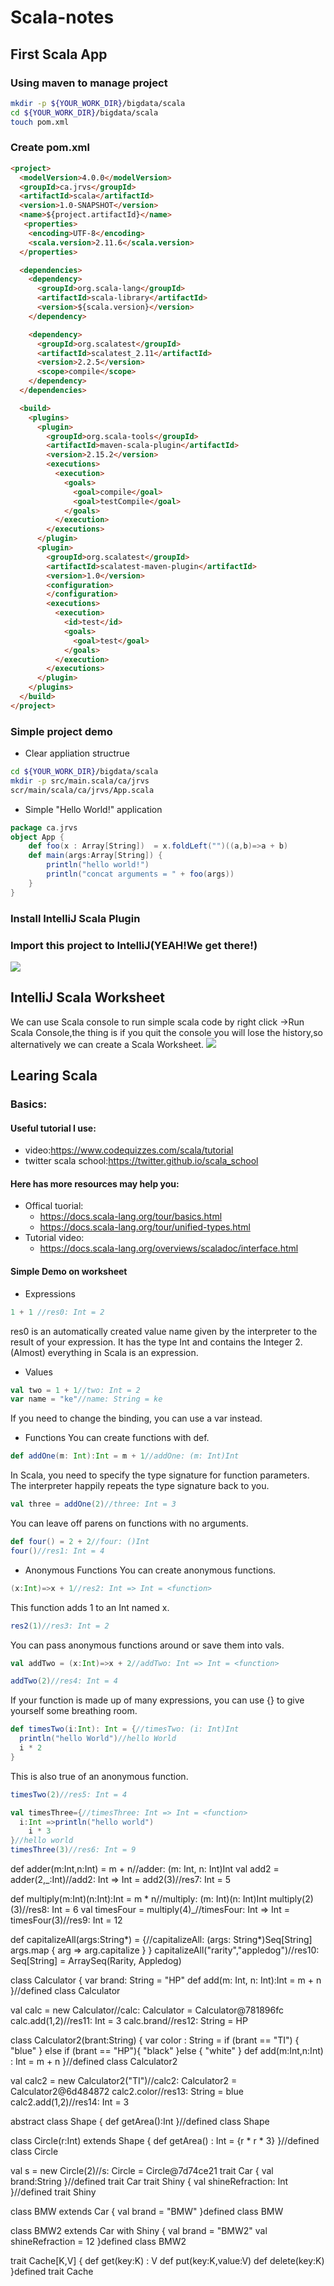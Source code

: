 # Scala-notes
## First Scala App
### Using maven to manage project
```bash
mkdir -p ${YOUR_WORK_DIR}/bigdata/scala
cd ${YOUR_WORK_DIR}/bigdata/scala
touch pom.xml
```
### Create pom.xml
```html
<project>
  <modelVersion>4.0.0</modelVersion>
  <groupId>ca.jrvs</groupId>
  <artifactId>scala</artifactId>
  <version>1.0-SNAPSHOT</version>
  <name>${project.artifactId}</name>
   <properties>
    <encoding>UTF-8</encoding>
    <scala.version>2.11.6</scala.version>
  </properties>

  <dependencies>
    <dependency>
      <groupId>org.scala-lang</groupId>
      <artifactId>scala-library</artifactId>
      <version>${scala.version}</version>
    </dependency>

    <dependency>
      <groupId>org.scalatest</groupId>
      <artifactId>scalatest_2.11</artifactId>
      <version>2.2.5</version>
      <scope>compile</scope>
    </dependency>
  </dependencies>

  <build>
    <plugins>
      <plugin>
        <groupId>org.scala-tools</groupId>
        <artifactId>maven-scala-plugin</artifactId>
        <version>2.15.2</version>
        <executions>
          <execution>
            <goals>
              <goal>compile</goal>
              <goal>testCompile</goal>
            </goals>
          </execution>
        </executions>
      </plugin>
      <plugin>
        <groupId>org.scalatest</groupId>
        <artifactId>scalatest-maven-plugin</artifactId>
        <version>1.0</version>
        <configuration>
        </configuration>
        <executions>
          <execution>
            <id>test</id>
            <goals>
              <goal>test</goal>
            </goals>
          </execution>
        </executions>
      </plugin>
    </plugins>
  </build>
</project>
```
### Simple project demo
- Clear appliation structrue
```sh
cd ${YOUR_WORK_DIR}/bigdata/scala
mkdir -p src/main.scala/ca/jrvs
scr/main/scala/ca/jrvs/App.scala
```
- Simple "Hello World!" application
```scala
package ca.jrvs
object App {
	def foo(x : Array[String])  = x.foldLeft("")((a,b)=>a + b)
	def main(args:Array[String]) {
		println("hello world!")
		println("concat arguments = " + foo(args))
	}
}
```
### Install IntelliJ Scala Plugin
### Import this project to IntelliJ(YEAH!We get there!)
![](https://github.com/keshang-xxpk/Scala-notes/blob/master/Assest/Screen%20Shot%202019-09-19%20at%201.21.50%20PM.png)
## IntelliJ Scala Worksheet
We can use Scala console to run simple scala code by right click ->Run Scala Console,the thing is if you quit the console you will lose the history,so alternatively we can create a Scala Worksheet.
![](https://github.com/keshang-xxpk/Scala-notes/blob/master/Assest/Screen%20Shot%202019-09-19%20at%201.31.34%20PM.png)
## Learing Scala
### Basics:
#### Useful tutorial I use:
- video:https://www.codequizzes.com/scala/tutorial
- twitter scala school:https://twitter.github.io/scala_school
#### Here has more resources may help you:
- Offical tuorial:
	- https://docs.scala-lang.org/tour/basics.html
	- https://docs.scala-lang.org/tour/unified-types.html
- Tutorial video:
	- https://docs.scala-lang.org/overviews/scaladoc/interface.html
#### Simple Demo on worksheet
- Expressions
```scala
1 + 1 //res0: Int = 2
```
res0 is an automatically created value name given by the interpreter to the result of your expression. It has the type Int and contains the Integer 2.(Almost) everything in Scala is an expression.
- Values
```scala
val two = 1 + 1//two: Int = 2
var name = "ke"//name: String = ke
```
If you need to change the binding, you can use a var instead.
- Functions
You can create functions with def.
```scala
def addOne(m: Int):Int = m + 1//addOne: (m: Int)Int
```
In Scala, you need to specify the type signature for function parameters. The interpreter happily repeats the type signature back to you.

```scala
val three = addOne(2)//three: Int = 3
```
You can leave off parens on functions with no arguments.
```scala
def four() = 2 + 2//four: ()Int
four()//res1: Int = 4
```
- Anonymous Functions
You can create anonymous functions.
```scala
(x:Int)=>x + 1//res2: Int => Int = <function>
```
This function adds 1 to an Int named x.
```scala
res2(1)//res3: Int = 2
```
You can pass anonymous functions around or save them into vals.
```scala
val addTwo = (x:Int)=>x + 2//addTwo: Int => Int = <function>

addTwo(2)//res4: Int = 4
```
If your function is made up of many expressions, you can use {} to give yourself some breathing room.
```scala
def timesTwo(i:Int): Int = {//timesTwo: (i: Int)Int
  println("hello World")//hello World
  i * 2
}
```
This is also true of an anonymous function.
```scala
timesTwo(2)//res5: Int = 4

val timesThree={//timesThree: Int => Int = <function>
  i:Int =>println("hello world")
    i * 3
}//hello world
timesThree(3)//res6: Int = 9
```

def adder(m:Int,n:Int) = m + n//adder: (m: Int, n: Int)Int
val add2 = adder(2,_:Int)//add2: Int => Int = <function>
add2(3)//res7: Int = 5

def multiply(m:Int)(n:Int):Int = m * n//multiply: (m: Int)(n: Int)Int
multiply(2)(3)//res8: Int = 6
val timesFour = multiply(4)_//timesFour: Int => Int = <function>
timesFour(3)//res9: Int = 12

def capitalizeAll(args:String*) = {//capitalizeAll: (args: String*)Seq[String]
  args.map {
    arg => arg.capitalize
  }
}
capitalizeAll("rarity","appledog")//res10: Seq[String] = ArraySeq(Rarity, Appledog)

class Calculator {
  var brand: String = "HP"
  def add(m: Int, n: Int):Int = m + n
}//defined class Calculator

val calc = new Calculator//calc: Calculator = Calculator@781896fc
calc.add(1,2)//res11: Int = 3
calc.brand//res12: String = HP

class Calculator2(brant:String) {
  var color : String = if (brant == "TI") {
  "blue"
  } else if (brant == "HP"){
    "black"
  }else {
    "white"
  } 
  def add(m:Int,n:Int) : Int = m + n
}//defined class Calculator2

val calc2 = new Calculator2("TI")//calc2: Calculator2 = Calculator2@6d484872
calc2.color//res13: String = blue
calc2.add(1,2)//res14: Int = 3

abstract class Shape {
  def getArea():Int
}//defined class Shape

class Circle(r:Int) extends Shape {
  def getArea() : Int = {r * r * 3}
}//defined class Circle

val s = new Circle(2)//s: Circle = Circle@7d74ce21
trait Car {
  val brand:String
}//defined trait Car
trait Shiny {
  val shineRefraction: Int
}//defined trait Shiny

class BMW extends Car {
  val brand = "BMW"
}defined class BMW

class BMW2 extends Car with Shiny {
  val brand = "BMW2"
  val shineRefraction = 12
}defined class BMW2

trait Cache[K,V] {
  def get(key:K) : V
  def put(key:K,value:V)
  def delete(key:K)
}defined trait Cache


